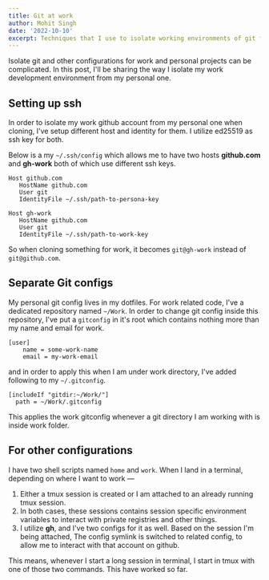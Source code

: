 ```yaml
---
title: Git at work
author: Mohit Singh
date: '2022-10-10'
excerpt: Techniques that I use to isolate working environments of git from my personal setup from work.
---
```


Isolate git and other configurations for work and personal projects can be complicated. In this post, I'll be sharing the way I isolate my work development environment from my personal one.

## Setting up ssh

In order to isolate my work github account from my personal one when cloning, I've setup different host and identity for them. I utilize ed25519 as ssh key for both.

Below is a my `~/.ssh/config` which allows me to have two hosts **github.com** and **gh-work** both of which use different ssh keys.

```properties
Host github.com
   HostName github.com
   User git
   IdentityFile ~/.ssh/path-to-persona-key

Host gh-work
   HostName github.com
   User git
   IdentityFile ~/.ssh/path-to-work-key
```

So when cloning something for work, it becomes `git@gh-work` instead of `git@github.com`.

## Separate Git configs

My personal git config lives in my dotfiles. For work related code, I've a dedicated repository named `~/Work`. In order to change git config inside this repository, I've put a `gitconfig` in it's root which contains nothing more than my name and email for work.

```properties
[user]
	name = some-work-name
	email = my-work-email
```

and in order to apply this when I am under work directory, I've added following to my `~/.gitconfig`.

```properties
[includeIf "gitdir:~/Work/"]
  path = ~/Work/.gitconfig
```

This applies the work gitconfig whenever a git directory I am working with is inside work folder.

## For other configurations

I have two shell scripts named `home` and `work`. When I land in a terminal, depending on where I want to work &mdash;

1. Either a tmux session is created or I am attached to an already running tmux session.
2. In both cases, these sessions contains session specific environment variables to interact with private registries and other things.
3. I utilize **gh**, and I've two configs for it as well. Based on the session I'm being attached, The config symlink is switched to related config, to allow me to interact with that account on github.

This means, whenever I start a long session in terminal, I start in tmux with one of those two commands. This have worked so far.
